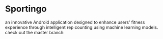 
# Sportingo
an innovative Android application designed to enhance users' fitness experience through intelligent rep counting using machine learning models. 
check out the master branch
